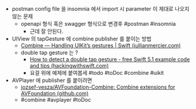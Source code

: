 - postman config file 을  insomnia 에서 import 시 parameter 이 제대로 나오지 않는 문제
   - openapi 형식 혹은 swagger 형식으로 변경후 #postman #insomnia
      - 근데 잘 안된다. 
- UIView 의 tapGesture 에 combine publisher 를 붙이는 방법
   - [Combine — Handling UIKit’s gestures | Swift (jullianmercier.com)](https://www.jullianmercier.com/2019-11-24/combine-gestures)
   - double tap gesture 는 ?
      - [How to detect a double tap gesture - free Swift 5.1 example code and tips (hackingwithswift.com)](https://www.hackingwithswift.com/example-code/uikit/how-to-detect-a-double-tap-gesture) 
      - 요걸 위에 예제에 붙여봅세 #todo #toDoc #combine #uikit 
- AVPlayer 에 publisher 를 붙이려면 
   - [jozsef-vesza/AVFoundation-Combine: Combine extensions for AVFoundation (github.com)](https://github.com/jozsef-vesza/AVFoundation-Combine)
   - #combine #avplayer #toDoc 